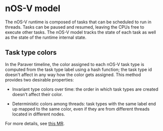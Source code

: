 # nOS-V model

The nOS-V runtime is composed of tasks that can be scheduled to run in
threads. Tasks can be paused and resumed, leaving the CPUs free to
execute other tasks. The nOS-V model tracks the state of each task as
well as the state of the runtime internal state.

## Task type colors

In the Paraver timeline, the color assigned to each nOS-V task type is
computed from the task type label using a hash function; the task type
id doesn't affect in any way how the color gets assigned. This method
provides two desirable properties:

- Invariant type colors over time: the order in which task types are
  created doesn't affect their color.

- Deterministic colors among threads: task types with the same label end
  up mapped to the same color, even if they are from different threads
  located in different nodes.

For more details, see [this MR][1].

[1]: https://pm.bsc.es/gitlab/rarias/ovni/-/merge_requests/27
